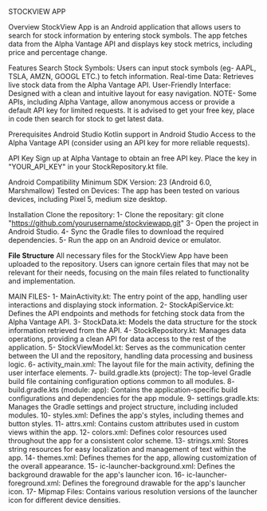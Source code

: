 STOCKVIEW APP

Overview
StockView App is an Android application that allows users to search for stock information by entering stock symbols.
The app fetches data from the Alpha Vantage API and displays key stock metrics, including price and percentage change.

Features
Search Stock Symbols: Users can input stock symbols (eg- AAPL, TSLA, AMZN, GOOGL ETC.) to fetch information.
Real-time Data: Retrieves live stock data from the Alpha Vantage API.
User-Friendly Interface: Designed with a clean and intuitive layout for easy navigation.
NOTE- Some APIs, including Alpha Vantage, allow anonymous access or provide a default API key for limited requests. 
It is advised to get your free key, place in code then search for stock to get latest data.
 
Prerequisites
Android Studio
Kotlin support in Android Studio
Access to the Alpha Vantage API (consider using an API key for more reliable requests). 

API Key
Sign up at Alpha Vantage to obtain an free API key. Place the key in "YOUR_API_KEY" in your StockRepository.kt file.

Android Compatibility
Minimum SDK Version: 23 (Android 6.0, Marshmallow)
Tested on Devices: The app has been tested on various devices, including Pixel 5, medium size desktop.

Installation
Clone the repository:
1- Clone the repositary: git clone "https://github.com/yourusername/stockviewapp.git"
3- Open the project in Android Studio.
4- Sync the Gradle files to download the required dependencies.
5- Run the app on an Android device or emulator. 

**File Structure** 
All necessary files for the StockView App have been uploaded to the repository. 
Users can ignore certain files that may not be relevant for their needs, focusing on the main files related to functionality and implementation. 

MAIN FILES-
1- MainActivity.kt: The entry point of the app, handling user interactions and displaying stock information.
2- StockApiService.kt: Defines the API endpoints and methods for fetching stock data from the Alpha Vantage API.
3- StockData.kt: Models the data structure for the stock information retrieved from the API.
4- StockRepository.kt: Manages data operations, providing a clean API for data access to the rest of the application.
5- StockViewModel.kt: Serves as the communication center between the UI and the repository, handling data processing and business logic.
6- activity_main.xml: The layout file for the main activity, defining the user interface elements.
7- build.gradle.kts (project): The top-level Gradle build file containing configuration options common to all modules.
8- build.gradle.kts (module: app): Contains the application-specific build configurations and dependencies for the app module.
9- settings.gradle.kts: Manages the Gradle settings and project structure, including included modules.
10- styles.xml: Defines the app's styles, including themes and button styles.
11- attrs.xml: Contains custom attributes used in custom views within the app.
12- colors.xml: Defines color resources used throughout the app for a consistent color scheme.
13- strings.xml: Stores string resources for easy localization and management of text within the app.
14- themes.xml: Defines themes for the app, allowing customization of the overall appearance.
15- ic-launcher-background.xml: Defines the background drawable for the app's launcher icon.
16- ic-launcher-foreground.xml: Defines the foreground drawable for the app's launcher icon.
17- Mipmap Files: Contains various resolution versions of the launcher icon for different device densities.
